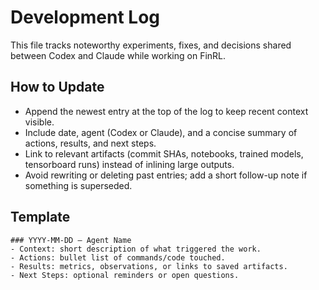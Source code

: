# Development Log

This file tracks noteworthy experiments, fixes, and decisions shared between Codex and Claude while working on FinRL.

## How to Update
- Append the newest entry at the top of the log to keep recent context visible.
- Include date, agent (Codex or Claude), and a concise summary of actions, results, and next steps.
- Link to relevant artifacts (commit SHAs, notebooks, trained models, tensorboard runs) instead of inlining large outputs.
- Avoid rewriting or deleting past entries; add a short follow-up note if something is superseded.

## Template
```
### YYYY-MM-DD – Agent Name
- Context: short description of what triggered the work.
- Actions: bullet list of commands/code touched.
- Results: metrics, observations, or links to saved artifacts.
- Next Steps: optional reminders or open questions.
```

<!-- Log entries start here; add newest above this line. -->
